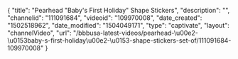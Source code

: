 {
    "title": "Pearhead &quot;Baby's First Holiday&quot; Shape Stickers",
    "description": "",
    "channelid": "111091684",
    "videoid": "109970008",
    "date_created": "1502518962",
    "date_modified": "1504049171",
    "type": "captivate",
    "layout": "channelVideo",
    "url": "\/bbbusa-latest-videos\/pearhead-\u00e2-\u0153baby-s-first-holiday\u00e2-\u0153-shape-stickers-set-of\/111091684-109970008"
}